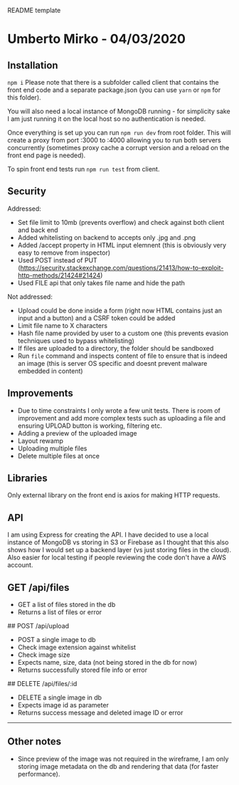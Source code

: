 README template

# Umberto Mirko - 04/03/2020

## Installation

`npm i`
Please note that there is a subfolder called client that contains the front end code and a separate package.json (you can use `yarn` or `npm` for this folder).

You will also need a local instance of MongoDB running - for simplicity sake I am just running it on the local host so no authentication is needed.

Once everything is set up you can run `npm run dev` from root folder. This will create a proxy from port :3000 to :4000 allowing you to run both servers concurrently (sometimes proxy cache a corrupt version and a reload on the front end page is needed).

To spin front end tests run `npm run test` from client.

## Security

Addressed:

- Set file limit to 10mb (prevents overflow) and check against both client and back end
- Added whitelisting on backend to accepts only .jpg and .png
- Added /accept property in HTML input elemnent (this is obviously very easy to remove from inspector)
- Used POST instead of PUT (https://security.stackexchange.com/questions/21413/how-to-exploit-http-methods/21424#21424)
- Used FILE api that only takes file name and hide the path

Not addressed:

- Upload could be done inside a form (right now HTML contains just an input and a button) and a CSRF token could be added
- Limit file name to X characters
- Hash file name provided by user to a custom one (this prevents evasion techniques used to bypass whitelisting)
- If files are uploaded to a directory, the folder should be sandboxed
- Run `file` command and inspects content of file to ensure that is indeed an image (this is server OS specific and doesnt prevent malware embedded in content)

## Improvements

- Due to time constraints I only wrote a few unit tests. There is room of improvement and add more complex tests such as uploading a file and ensuring UPLOAD button is working, filtering etc.
- Adding a preview of the uploaded image
- Layout rewamp
- Uploading multiple files
- Delete multiple files at once

## Libraries

Only external library on the front end is axios for making HTTP requests.

## API

I am using Express for creating the API. I have decided to use a local instance of MongoDB vs storing in S3 or Firebase as I thought that this also shows how I would set up a backend layer (vs just storing files in the cloud). Also easier for local testing if people reviewing the code don't have a AWS account.

## GET /api/files

- GET a list of files stored in the db
- Returns a list of files or error

## POST /api/upload

- POST a single image to db
- Check image extension against whitelist
- Check image size
- Expects name, size, data (not being stored in the db for now)
- Returns successfully stored file info or error

## DELETE /api/files/:id

- DELETE a single image in db
- Expects image id as parameter
- Returns success message and deleted image ID or error

---

## Other notes

- Since preview of the image was not required in the wireframe, I am only storing image metadata on the db and rendering that data (for faster performance).
